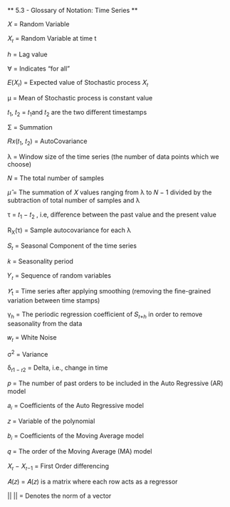 ﻿** 5.3 - Glossary of Notation: Time Series **

𝑋 = Random Variable

𝑋<sub>𝑡</sub> = Random Variable at time t

ℎ = Lag value

∀ = Indicates “for all”

𝐸(𝑋<sub>𝑡</sub>) = Expected value of Stochastic process 𝑋<sub>𝑡</sub>

µ = Mean of Stochastic process is constant value

𝑡<sub>1</sub>, 𝑡<sub>2</sub> = 𝑡<sub>1</sub >and 𝑡<sub>2</sub> are the two diﬀerent timestamps

Σ = Summation

𝑅𝑥(𝑡<sub>1</sub>, 𝑡<sub>2</sub>) = AutoCovariance

λ = Window size of the time series (the number of data points which we choose)

𝑁 = The total number of samples

$\hat{µ}$ = The summation of 𝑋 values ranging from λ to 𝑁 − 1 divided by the subtraction of total number of samples and λ

τ = 𝑡<sub>1</sub> − 𝑡<sub>2</sub> , i.e, diﬀerence between the past value and the present value

R<sub>X</sub>(τ) = Sample autocovariance for each λ

𝑆<sub>𝑡</sub> = Seasonal Component of the time series

𝑘 = Seasonality period

𝑌<sub>𝑡</sub> = Sequence of random variables

$\hat{𝑌}$<sub>t</sub> = Time series after applying smoothing (removing the ﬁne-grained variation between time stamps)

γ<sub>ℎ</sub> = The periodic regression coefficient of 𝑆<sub>𝑡+ℎ</sub> in order to remove seasonality from the data

𝑤<sub>𝑡</sub> = White Noise

σ<sup>2</sup> = Variance

δ<sub>𝑡1 − 𝑡2</sub> = Delta, i.e., change in time

𝑝 = The number of past orders to be included in the Auto Regressive (AR) model

𝑎<sub>𝑖</sub> = Coeﬃcients of the Auto Regressive model

𝑧 = Variable of the polynomial

𝑏<sub>𝑖</sub> = Coeﬃcients of the Moving Average model

𝑞 = The order of the Moving Average (MA) model

𝑋<sub>𝑡</sub> − 𝑋<sub>𝑡−1</sub> = First Order diﬀerencing

𝐴(𝑧)  = 𝐴(𝑧) is a matrix where each row acts as a regressor

|| || = Denotes the norm of a vector

